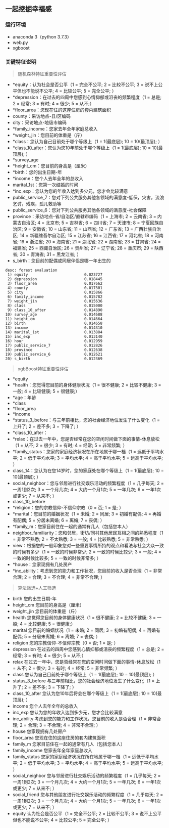 ## 一起挖掘幸福感

### 运行环境
- anaconda 3（python 3.7.3）
- web.py
- xgboost

### 关键特征说明
> 随机森林特征重要性评估
- *equity：认为社会是否公平（1 = 完全不公平; 2 = 比较不公平; 3 = 说不上公平但也不能说不公平; 4 = 比较公平; 5 = 完全公平; ）
- *depression：在过去的四周中您感到心情抑郁或沮丧的频繁程度（1 = 总是; 2 = 经常; 3 = 有时; 4 = 很少; 5 = 从不;）
- *floor_area：您现在住的这座住房的套内建筑面积
- county：采访地点-县/区编码
- city：采访地点-地级市编码
- *family_income：您家去年全年家庭总收入
- *weight_jin：您目前的体重是（斤）
- *class：您认为自己目前处于哪个等级上（1 = 1(最底层); 10 = 10(最顶层); ）
- *class_10_after：您认为您10年前处于哪个等级上（1 = 1(最底层); 10 = 10(最顶层); ）
- *survey_age
- *height_cm：您目前的身高是（厘米）
- *birth：您的出生日期-年
- *income：您个人去年全年的总收入
- marital_1st：您第一次结婚的时间
- *inc_exp：您认为您的年收入达到多少元，您才会比较满意
- public_service_7：您对下列公共服务其他各领域的满意度-低保，灾害，流浪乞讨，残疾，孤儿救助等
- public_service_6：您对下列公共服务其他各领域的满意度-社会保障
- province：采访地点-省/自治区/直辖市编码（1 = 上海市; 2 = 云南省; 3 = 内蒙古自治区; 4 = 北京市; 5 = 吉林省; 6 = 四川省; 7 = 天津市; 8 = 宁夏回族自治区; 9 = 安徽省; 10 = 山东省; 11 = 山西省; 12 = 广东省; 13 = 广西壮族自治区; 14 = 新疆维吾尔自治区; 15 = 江苏省; 16 = 江西省; 17 = 河北省; 18 = 河南省; 19 = 浙江省; 20 = 海南省; 21 = 湖北省; 22 = 湖南省; 23 = 甘肃省; 24 = 福建省; 25 = 西藏自治区; 26 = 贵州省; 27 = 辽宁省; 28 = 重庆市; 29 = 陕西省; 30 = 青海省; 31 = 黑龙江省; ）
- s_birth：您目前的配偶或同居伴侣是哪一年出生的

```
desc: forest evaluation
 1) equity                         0.023727
 2) depression                     0.018445
 3) floor_area                     0.017662
 4) county                         0.017301
 5) city                           0.015866
 6) family_income                  0.015782
 7) weight_jin                     0.015636
 8) class                          0.015000
 9) class_10_after                 0.014890
10) survey_age                     0.014688
11) height_cm                      0.014664
12) birth                          0.014658
13) income                         0.014310
14) marital_1st                    0.013884
15) inc_exp                        0.013140
16) hour                           0.012959
17) public_service_7               0.012826
18) province                       0.012638
19) public_service_6               0.012621
20) s_birth                        0.012369
```

> xgbBoost特征重要性评估
- *equity
- *health：您觉得您目前的身体健康状况（1 = 很不健康; 2 = 比较不健康; 3 = 一般; 4 = 比较健康; 5 = 很健康;）
- *age：年龄
- *class
- *floor_area
- *income
- *status_3_before：与三年前相比，您的社会经济地位发生了什么变化（1 = 上升了; 2 = 差不多; 3 = 下降了; ）
- *class_10_after：
- *relax：在过去一年中，您是否经常在您的空闲时间做下面的事情-休息放松（1 = 从不; 2 = 很少; 3 = 有时; 4 = 经常; 5 = 非常频繁; ）
- *family_status：您家的家庭经济状况在所在地属于哪一档（1 = 远低于平均水平; 2 = 低于平均水平; 3 = 平均水平; 4 = 高于平均水平; 5 = 远高于平均水平; ）
- class_14：您认为在您14岁时，您的家庭处在哪个等级上（1 = 1(最底层); 10 = 10(最顶层); ）
- social_neighbor：您与邻居进行社交娱乐活动的频繁程度（1 = 几乎每天; 2 = 一周1到2次; 3 = 一个月几次; 4 = 大约一个月1次; 5 = 一年几次; 6 = 一年1次或更少; 7 = 从来不; ）
- class_10_before
- *religion：您的宗教信仰-不信仰宗教（0 = 否; 1 = 是; ）
- *marital：您目前的婚姻状况（1 = 未婚; 2 = 同居; 3 = 初婚有配偶; 4 = 再婚有配偶; 5 = 分居未离婚; 6 = 离婚; 7 = 丧偶; ）
- *family_m：您家目前住在一起的通常有几人（包括您本人）
- neighbor_familiarity：您和邻居，街坊/同村其他居民互相之间的熟悉程度（1 = 非常不熟悉; 2 = 不太熟悉; 3 = 一般; 4 = 比较熟悉; 5 = 非常熟悉; ）
- view：根据您的一般印象您对一些重要事情所持的观点和看法与社会大众一致的时候有多少（1 = 一致的时候非常少; 2 = 一致的时候比较少; 3 = 一般; 4 = 一致的时候比较多; 5 = 一致的时候非常多; ）
- *house：您家现拥有几处房产
- *inc_ability：考虑到您的能力和工作状况，您目前的收入是否合理（1 = 非常合理; 2 = 合理; 3 = 不合理; 4 = 非常不合理; ）

> 算法筛选+人工筛选
- birth 您的出生日期-年
- height_cm 您目前的身高是（厘米）
- weight_jin 您目前的体重是（斤）
- health 您觉得您目前的身体健康状况（1 = 很不健康; 2 = 比较不健康; 3 = 一般; 4 = 比较健康; 5 = 很健康;）
- marital 您目前的婚姻状况（1 = 未婚; 2 = 同居; 3 = 初婚有配偶; 4 = 再婚有配偶; 5 = 分居未离婚; 6 = 离婚; 7 = 丧偶; ）
- religion 您的宗教信仰-不信仰宗教（0 = 否; 1 = 是; ）
- depression 在过去的四周中您感到心情抑郁或沮丧的频繁程度（1 = 总是; 2 = 经常; 3 = 有时; 4 = 很少; 5 = 从不;）
- relax 在过去一年中，您是否经常在您的空闲时间做下面的事情-休息放松（1 = 从不; 2 = 很少; 3 = 有时; 4 = 经常; 5 = 非常频繁; ）
- class 您认为自己目前处于哪个等级上（1 = 1(最底层); 10 = 10(最顶层); ）
- status_3_before 与三年前相比，您的社会经济地位发生了什么变化（1 = 上升了; 2 = 差不多; 3 = 下降了; ）
- class_10_after 您认为您10年后将会在哪个等级上（1 = 1(最底层); 10 = 10(最顶层); ）
- income 您个人去年全年的总收入
- inc_exp 您认为您的年收入达到多少元，您才会比较满意
- inc_ability 考虑到您的能力和工作状况，您目前的收入是否合理（1 = 非常合理; 2 = 合理; 3 = 不合理; 4 = 非常不合理; ）
- house 您家现拥有几处房产
- floor_area 您现在住的这座住房的套内建筑面积
- family_m 您家目前住在一起的通常有几人（包括您本人）
- family_income 您家去年全年家庭总收入
- family_status 您家的家庭经济状况在所在地属于哪一档（1 = 远低于平均水平; 2 = 低于平均水平; 3 = 平均水平; 4 = 高于平均水平; 5 = 远高于平均水平; ）
- social_neighbor 您与邻居进行社交娱乐活动的频繁程度（1 = 几乎每天; 2 = 一周1到2次; 3 = 一个月几次; 4 = 大约一个月1次; 5 = 一年几次; 6 = 一年1次或更少; 7 = 从来不; ）
- social_friend 您与其他朋友进行社交娱乐活动的频繁程度（1 = 几乎每天; 2 = 一周1到2次; 3 = 一个月几次; 4 = 大约一个月1次; 5 = 一年几次; 6 = 一年1次或更少; 7 = 从来不; ）
- equity 认为社会是否公平（1 = 完全不公平; 2 = 比较不公平; 3 = 说不上公平但也不能说不公平; 4 = 比较公平; 5 = 完全公平; ）